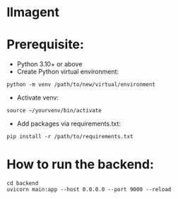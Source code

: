 # llmagent

# Prerequisite:
- Python 3.10+ or above
- Create Python virtual environment: 
```
python -m venv /path/to/new/virtual/environment
```
- Activate venv: 
```
source ~/yourvenv/bin/activate
```
- Add packages via requirements.txt: 
```
pip install -r /path/to/requirements.txt
```

# How to run the backend:
```
cd backend
uvicorn main:app --host 0.0.0.0 --port 9000 --reload
```
